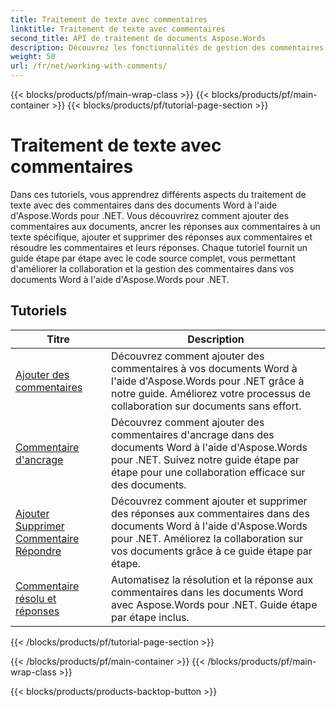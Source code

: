 ```yaml
---
title: Traitement de texte avec commentaires
linktitle: Traitement de texte avec commentaires
second_title: API de traitement de documents Aspose.Words
description: Découvrez les fonctionnalités de gestion des commentaires dans les documents Word avec Aspose.Words pour .NET. Découvrez comment ajouter, supprimer, rechercher et formater des commentaires à l'aide de didacticiels étape par étape.
weight: 50
url: /fr/net/working-with-comments/
---
```


{{< blocks/products/pf/main-wrap-class >}}
{{< blocks/products/pf/main-container >}}
{{< blocks/products/pf/tutorial-page-section >}}

# Traitement de texte avec commentaires


Dans ces tutoriels, vous apprendrez différents aspects du traitement de texte avec des commentaires dans des documents Word à l'aide d'Aspose.Words pour .NET. Vous découvrirez comment ajouter des commentaires aux documents, ancrer les réponses aux commentaires à un texte spécifique, ajouter et supprimer des réponses aux commentaires et résoudre les commentaires et leurs réponses. Chaque tutoriel fournit un guide étape par étape avec le code source complet, vous permettant d'améliorer la collaboration et la gestion des commentaires dans vos documents Word à l'aide d'Aspose.Words pour .NET.

 ## Tutoriels
| Titre | Description |
| --- | --- |
| [Ajouter des commentaires](./add-comments/) | Découvrez comment ajouter des commentaires à vos documents Word à l'aide d'Aspose.Words pour .NET grâce à notre guide. Améliorez votre processus de collaboration sur documents sans effort. |
| [Commentaire d'ancrage](./anchor-comment/) | Découvrez comment ajouter des commentaires d'ancrage dans des documents Word à l'aide d'Aspose.Words pour .NET. Suivez notre guide étape par étape pour une collaboration efficace sur des documents. |
| [Ajouter Supprimer Commentaire Répondre](./add-remove-comment-reply/) | Découvrez comment ajouter et supprimer des réponses aux commentaires dans des documents Word à l'aide d'Aspose.Words pour .NET. Améliorez la collaboration sur vos documents grâce à ce guide étape par étape. |
| [Commentaire résolu et réponses](./comment-resolved-and-replies/) | Automatisez la résolution et la réponse aux commentaires dans les documents Word avec Aspose.Words pour .NET. Guide étape par étape inclus. |
{{< /blocks/products/pf/tutorial-page-section >}}

{{< /blocks/products/pf/main-container >}}
{{< /blocks/products/pf/main-wrap-class >}}

{{< blocks/products/products-backtop-button >}}

